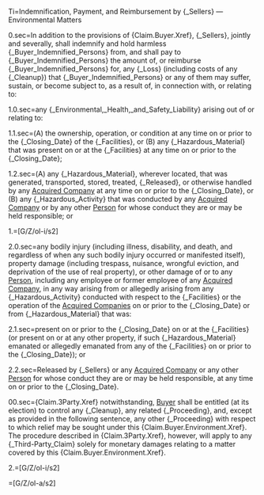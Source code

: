 Ti=Indemnification, Payment, and Reimbursement by {_Sellers} — Environmental Matters

0.sec=In addition to the provisions of {Claim.Buyer.Xref}, {_Sellers}, jointly and severally, shall indemnify and hold harmless {_Buyer_Indemnified_Persons} from, and shall pay to {_Buyer_Indemnified_Persons} the amount of, or reimburse {_Buyer_Indemnified_Persons} for, any {_Loss} (including costs of any {_Cleanup}) that {_Buyer_Indemnified_Persons} or any of them may suffer, sustain, or become subject to, as a result of, in connection with, or relating to:

1.0.sec=any {_Environmental,_Health,_and_Safety_Liability} arising out of or relating to:

1.1.sec=(A) the ownership, operation, or condition at any time on or prior to the {_Closing_Date} of the {_Facilities}, or (B) any {_Hazardous_Material} that was present on or at the {_Facilities} at any time on or prior to the {_Closing_Date};

1.2.sec=(A) any {_Hazardous_Material}, wherever located, that was generated, transported, stored, treated, {_Released}, or otherwise handled by any <a href="#SPA.Def.Acquired_Companies.Def" class="definedterm">Acquired Company</a> at any time on or prior to the {_Closing_Date}, or (B) any {_Hazardous_Activity} that was conducted by any <a href="#SPA.Def.Acquired_Companies.Def" class="definedterm">Acquired Company</a> or by any other <a href="#SPA.Def.Person.Def" class="definedterm">Person</a> for whose conduct they are or may be held responsible; or

1.=[G/Z/ol-i/s2]

2.0.sec=any bodily injury (including illness, disability, and death, and regardless of when any such bodily injury occurred or manifested itself), property damage (including trespass, nuisance, wrongful eviction, and deprivation of the use of real property), or other damage of or to any <a href="#SPA.Def.Person.Def" class="definedterm">Person</a>, including any employee or former employee of any <a href="#SPA.Def.Acquired_Companies.Def" class="definedterm">Acquired Company</a>, in any way arising from or allegedly arising from any {_Hazardous_Activity} conducted with respect to the {_Facilities} or the operation of the <a href="#SPA.Def.Acquired_Companies.Def" class="definedterm">Acquired Companies</a> on or prior to the {_Closing_Date} or from {_Hazardous_Material} that was:

2.1.sec=present on or prior to the {_Closing_Date} on or at the {_Facilities} (or present on or at any other property, if such {_Hazardous_Material} emanated or allegedly emanated from any of the {_Facilities} on or prior to the {_Closing_Date}); or

2.2.sec=Released by {_Sellers} or any <a href="#SPA.Def.Acquired_Companies.Def" class="definedterm">Acquired Company</a> or any other <a href="#SPA.Def.Person.Def" class="definedterm">Person</a> for whose conduct they are or may be held responsible, at any time on or prior to the {_Closing_Date}.

00.sec={Claim.3Party.Xref} notwithstanding, <a href="#SPA.Def.Buyer.Def" class="definedterm">Buyer</a> shall be entitled (at its election) to control any {_Cleanup}, any related {_Proceeding}, and, except as provided in the following sentence, any other {_Proceeding} with respect to which relief may be sought under this {Claim.Buyer.Environment.Xref}.  The procedure described in {Claim.3Party.Xref}, however, will apply to any {_Third-Party_Claim} solely for monetary damages relating to a matter covered by this {Claim.Buyer.Environment.Xref}.

2.=[G/Z/ol-i/s2]

=[G/Z/ol-a/s2]

